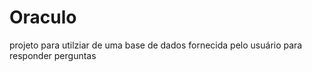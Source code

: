 # Oraculo
projeto para utilziar de uma base de dados fornecida pelo usuário para responder perguntas
